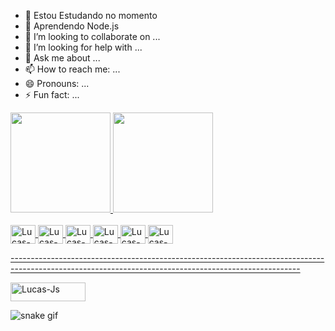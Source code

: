 - 🔭 Estou Estudando no momento
- 🌱 Aprendendo Node.js
- 👯 I’m looking to collaborate on ...
- 🤔 I’m looking for help with ...
- 💬 Ask me about ...
- 📫 How to reach me: ...
- 😄 Pronouns: ...
- ⚡ Fun fact: ...

<div>
   <a href="https://github.com/lucaslamas-13">
   <img height="160em" src="https://github-readme-stats.vercel.app/api?username=lucaslamas-13&show_icons=true&theme=dracula&include_all_commits=true&count_private=true">
   <img height="160em" src="https://github-readme-stats.vercel.app/api/top-langs/?username=lucaslamas-13">
</div>

<div style="display: inline_block"><br>
   <img align="center" alt="Lucas-Js" height="30" width="40" src="https://cdn.jsdelivr.net/gh/devicons/devicon/icons/typescript/typescript-original.svg">
   <img align="center" alt="Lucas-Js" height="30" width="40" src="https://cdn.jsdelivr.net/gh/devicons/devicon/icons/javascript/javascript-original.svg">
   <img align="center" alt="Lucas-Js" height="30" width="40" src="https://cdn.jsdelivr.net/gh/devicons/devicon/icons/react/react-original.svg">
   <img align="center" alt="Lucas-Js" height="30" width="40" src="https://cdn.jsdelivr.net/gh/devicons/devicon/icons/css3/css3-original.svg">
   <img align="center" alt="Lucas-Js" height="30" width="40" src="https://cdn.jsdelivr.net/gh/devicons/devicon/icons/html5/html5-original.svg">
   <img align="center" alt="Lucas-Js" height="30" width="40" src="https://cdn.jsdelivr.net/gh/devicons/devicon/icons/git/git-original.svg">
</div> 

<span>------------------------------------------------------------------------------------------------------------------------------------------------------</span>

<div>
   <a href="https://www.linkedin.com/in/lucas-lamas-604296246/" target="_blank">
   <img align="center" alt="Lucas-Js" height="30" width="120" src="https://img.shields.io/badge/LinkedIn-0077B5?style=for-the-badge&logo=linkedin&logoColor=white">
   </a>
   
</div>
   
   ![snake gif](https://github.com/lucaslamas-13/lucaslamas-13/blob/output/github-contribution-grid-snake.svg)
